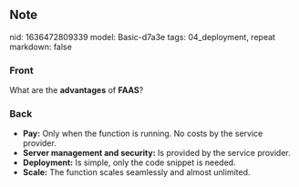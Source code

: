 ## Note
nid: 1636472809339
model: Basic-d7a3e
tags: 04_deployment, repeat
markdown: false

### Front
What are the <b>advantages</b> of <b>FAAS</b>?

### Back
<ul><li><strong>Pay:</strong> Only when the function is running. No costs by the service provider.</li><li><strong>Server management and security:</strong> Is provided by the service provider.</li><li><strong>Deployment:</strong> Is simple, only the code snippet is needed.</li><li><strong>Scale:</strong> The function scales seamlessly and almost unlimited.</li></ul>
